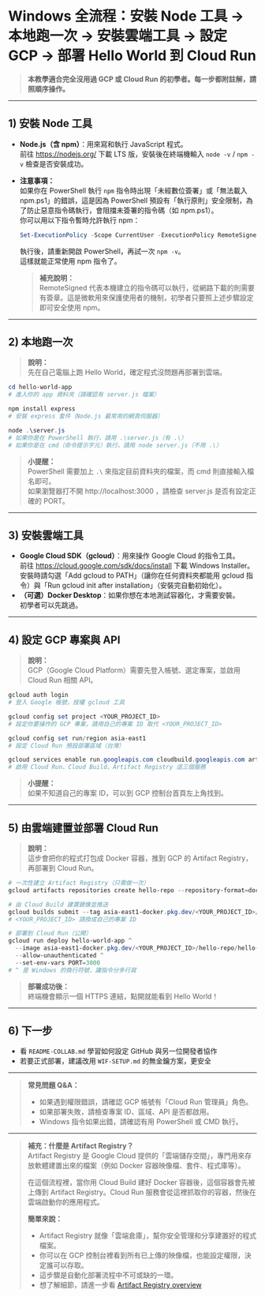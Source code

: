 # Windows 全流程：安裝 Node 工具 → 本地跑一次 → 安裝雲端工具 → 設定 GCP → 部署 Hello World 到 Cloud Run

> **本教學適合完全沒用過 GCP 或 Cloud Run 的初學者。每一步都附註解，請照順序操作。**

---

## 1) 安裝 Node 工具
- **Node.js（含 npm）**：用來寫和執行 JavaScript 程式。  
  前往 https://nodejs.org/ 下載 LTS 版，安裝後在終端機輸入 `node -v` / `npm -v` 檢查是否安裝成功。
- **注意事項：**  
  如果你在 PowerShell 執行 `npm` 指令時出現「未經數位簽署」或「無法載入 npm.ps1」的錯誤，這是因為 PowerShell 預設有「執行原則」安全限制，為了防止惡意指令碼執行，會阻擋未簽署的指令碼（如 npm.ps1）。  
  你可以用以下指令暫時允許執行 npm：

  ```powershell
  Set-ExecutionPolicy -Scope CurrentUser -ExecutionPolicy RemoteSigned
  ```
  執行後，請重新開啟 PowerShell，再試一次 `npm -v`。  
  這樣就能正常使用 npm 指令了。  
  > **補充說明：**  
  > RemoteSigned 代表本機建立的指令碼可以執行，從網路下載的則需要有簽章。這是微軟用來保護使用者的機制，初學者只要照上述步驟設定即可安全使用 npm。

---

## 2) 本地跑一次

> **說明：**  
> 先在自己電腦上跑 Hello World，確定程式沒問題再部署到雲端。

```powershell
cd hello-world-app
# 進入你的 app 資料夾（請確認有 server.js 檔案）

npm install express
# 安裝 express 套件（Node.js 最常用的網頁伺服器）

node .\server.js
# 如果你是在 PowerShell 執行，請用 .\server.js（有 .\）
# 如果你是在 cmd（命令提示字元）執行，請用 node server.js（不用 .\）
```
> **小提醒：**  
> PowerShell 需要加上 `.\` 來指定目前資料夾的檔案，而 cmd 則直接輸入檔名即可。  
> 如果瀏覽器打不開 http://localhost:3000 ，請檢查 server.js 是否有設定正確的 PORT。

---

## 3) 安裝雲端工具

- **Google Cloud SDK（gcloud）**：用來操作 Google Cloud 的指令工具。  
  前往 https://cloud.google.com/sdk/docs/install 下載 Windows Installer。  
  安裝時請勾選「Add gcloud to PATH」（讓你在任何資料夾都能用 gcloud 指令）與「Run gcloud init after installation」（安裝完自動初始化）。
- **（可選）Docker Desktop**：如果你想在本地測試容器化，才需要安裝。  
  初學者可以先跳過。

---

## 4) 設定 GCP 專案與 API

> **說明：**  
> GCP（Google Cloud Platform）需要先登入帳號、選定專案，並啟用 Cloud Run 相關 API。

```powershell
gcloud auth login
# 登入 Google 帳號，授權 gcloud 工具

gcloud config set project <YOUR_PROJECT_ID>
# 設定你要操作的 GCP 專案，請用自己的專案 ID 取代 <YOUR_PROJECT_ID>

gcloud config set run/region asia-east1
# 設定 Cloud Run 預設部署區域（台灣）

gcloud services enable run.googleapis.com cloudbuild.googleapis.com artifactregistry.googleapis.com
# 啟用 Cloud Run、Cloud Build、Artifact Registry 這三個服務
```
> **小提醒：**  
> 如果不知道自己的專案 ID，可以到 GCP 控制台首頁左上角找到。

---

## 5) 由雲端建置並部署 Cloud Run

> **說明：**  
> 這步會把你的程式打包成 Docker 容器，推到 GCP 的 Artifact Registry，再部署到 Cloud Run。

```powershell
# 一次性建立 Artifact Registry（只需做一次）
gcloud artifacts repositories create hello-repo --repository-format=docker --location=asia-east1

# 由 Cloud Build 建置鏡像並推送
gcloud builds submit --tag asia-east1-docker.pkg.dev/<YOUR_PROJECT_ID>/hello-repo/hello-world-app:latest ./hello-world-app
# <YOUR_PROJECT_ID> 請換成自己的專案 ID

# 部署到 Cloud Run（公開）
gcloud run deploy hello-world-app ^
  --image asia-east1-docker.pkg.dev/<YOUR_PROJECT_ID>/hello-repo/hello-world-app:latest ^
  --allow-unauthenticated ^
  --set-env-vars PORT=3000
# ^ 是 Windows 的換行符號，讓指令分多行寫
```
> **部署成功後：**  
> 終端機會顯示一個 HTTPS 連結，點開就能看到 Hello World！

---

## 6) 下一步

- 看 `README-COLLAB.md` 學習如何設定 GitHub 與另一位開發者協作
- 若要正式部署，建議改用 `WIF-SETUP.md` 的無金鑰方案，更安全

---

> **常見問題 Q&A：**
> - 如果遇到權限錯誤，請確認 GCP 帳號有「Cloud Run 管理員」角色。
> - 如果部署失敗，請檢查專案 ID、區域、API 是否都啟用。
> - Windows 指令如果出錯，請確認有用 PowerShell 或 CMD 執行。

---

> **補充：什麼是 Artifact Registry？**  
> Artifact Registry 是 Google Cloud 提供的「雲端儲存空間」，專門用來存放軟體建置出來的檔案（例如 Docker 容器映像檔、套件、程式庫等）。  
>  
> 在這個流程裡，當你用 Cloud Build 建好 Docker 容器後，這個容器會先被上傳到 Artifact Registry。Cloud Run 服務會從這裡抓取你的容器，然後在雲端啟動你的應用程式。  
>  
> **簡單來說：**  
> - Artifact Registry 就像「雲端倉庫」，幫你安全管理和分享建置好的程式檔案。  
> - 你可以在 GCP 控制台裡看到所有已上傳的映像檔，也能設定權限，決定誰可以存取。  
> - 這步驟是自動化部署流程中不可或缺的一環。
> - 想了解細節，請進一步看 [Artifact Registry overview](https://cloud.google.com/artifact-registry/docs?_gl=1*1afdyt8*_up*MQ..&gclid=CjwKCAjwuePGBhBZEiwAIGCVS6S22IgWd31LvF6vN_tSVeKjztDj3lWj4okQW1gv5NMZyPHAVw5ZoRoC_rsQAvD_BwE&gclsrc=aw.ds)
